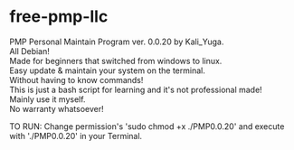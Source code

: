 # free-pmp-llc
PMP Personal Maintain Program ver. 0.0.20
by Kali_Yuga.    
All Debian!    
Made for beginners that switched from windows to linux.    
Easy update & maintain your system on the terminal.    
Without having to know commands!    
This is just a bash script for learning and it's not professional made!     
Mainly use it myself.  
No warranty whatsoever!    

TO RUN: Change permission's 'sudo chmod +x ./PMP0.0.20' and execute with './PMP0.0.20' in your Terminal.    
